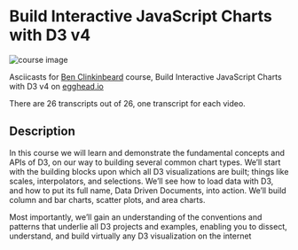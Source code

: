 # Build Interactive JavaScript Charts with D3 v4

![course image](https://d2eip9sf3oo6c2.cloudfront.net/series/square_covers/000/000/077/full/EGH_JSCharts_D3_Final.png)

Asciicasts for [Ben Clinkinbeard](https://egghead.io/instructors/ben-clinkinbeard) course, Build Interactive JavaScript Charts with D3 v4 on [egghead.io](https://egghead.io/courses/build-interactive-javascript-charts-with-d3-v4)

There are 26 transcripts out of 26, one transcript for each video.

## Description
In this course we will learn and demonstrate the fundamental concepts and APIs of D3, on our way to building several common chart types. We’ll start with the building blocks upon which all D3 visualizations are built; things like scales, interpolators, and selections. We’ll see how to load data with D3, and how to put its full name, Data Driven Documents, into action. We’ll build column and bar charts, scatter plots, and area charts. 

Most importantly, we’ll gain an understanding of the conventions and patterns that underlie all D3 projects and examples, enabling you to dissect, understand, and build virtually any D3 visualization on the internet